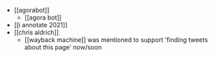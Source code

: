 - [[agorabot]]
	- [[agora bot]]
- [[i annotate 2021]]
- [[chris aldrich]]
	- [[wayback machine]] was mentioned to support 'finding tweets about this page' now/soon